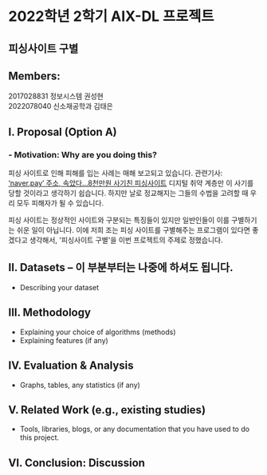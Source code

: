 # 2022학년 2학기 AIX-DL 프로젝트 
## 피싱사이트 구별  
## Members: 
2017028831 정보시스템 권성현  
2022078040 신소재공학과 김태은  
## I. Proposal (Option A)
### - Motivation: Why are you doing this?
피싱 사이트로 인해 피해를 입는 사례는 매해 보고되고 있습니다. 
관련기사: [‘naver.pay’ 주소, 속았다…8천만원 사기친 피싱사이트](http://news.kmib.co.kr/article/view.asp?arcid=0017555416&code=61141111&sid1=ce) 
디지털 취약 계층만 이 사기를 당할 것이라고 생각하기 쉽습니다. 
하지만 날로 정교해지는 그들의 수법을 고려할 때 우리 모두 피해자가 될 수 있습니다.  
  
피싱 사이트는 정상적인 사이트와 구분되는 특징들이 있지만 일반인들이 이를 구별하기는 쉬운 일이 아닙니다. 
이에 저희 조는 피싱 사이트를 구별해주는 프로그램이 있다면 좋겠다고 생각해서, '피싱사이트 구별'을 이번 프로젝트의 주제로 정했습니다.    
## II. Datasets – 이 부분부터는 나중에 하셔도 됩니다.
- Describing your dataset
## III. Methodology
- Explaining your choice of algorithms (methods)  
- Explaining features (if any)  
## IV. Evaluation & Analysis
- Graphs, tables, any statistics (if any)
## V. Related Work (e.g., existing studies)
- Tools, libraries, blogs, or any documentation that you have used to do this project.
## VI. Conclusion: Discussion
